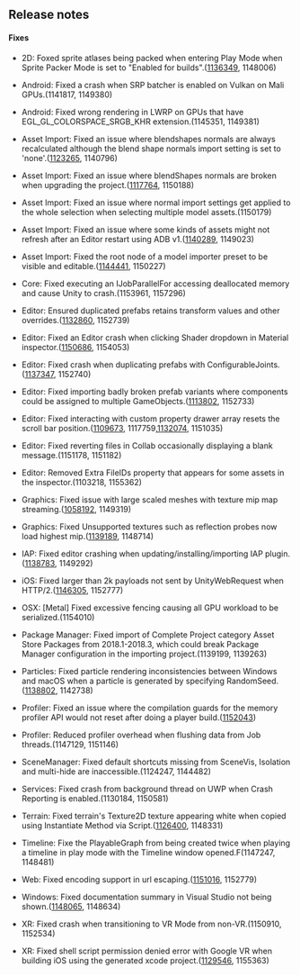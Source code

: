 ## Release notes

#### Fixes

-   2D: Foxed sprite atlases being packed when entering Play Mode when Sprite Packer Mode is set to \"Enabled for builds\".([1136349](https://issuetracker.unity3d.com/issues/sprite-atlases-are-packed-by-entering-play-mode-when-sprite-packer-mode-is-set-to-enabled-for-builds), 1148006)

-   Android: Fixed a crash when SRP batcher is enabled on Vulkan on Mali GPUs.(1141817, 1149380)

-   Android: Fixed wrong rendering in LWRP on GPUs that have EGL_GL_COLORSPACE_SRGB_KHR extension.(1145351, 1149381)

-   Asset Import: Fixed an issue where blendshapes normals are always recalculated although the blend shape normals import setting is set to \'none\'.([1123265](https://issuetracker.unity3d.com/issues/blend-shape-normals-are-always-calculating-even-when-its-set-to-none-in-import-settings), 1140796)

-   Asset Import: Fixed an issue where blendShapes normals are broken when upgrading the project.([1117764](https://issuetracker.unity3d.com/issues/blendshapes-normals-are-broken-when-upgrading-the-project), 1150188)

-   Asset Import: Fixed an issue where normal import settings get applied to the whole selection when selecting multiple model assets.(1150179)

-   Asset Import: Fixed an issue where some kinds of assets might not refresh after an Editor restart using ADB v1.([1140289](https://issuetracker.unity3d.com/issues/assetdatabase-does-not-refresh-asset-after-editor-restart), 1149023)

-   Asset Import: Fixed the root node of a model importer preset to be visible and editable.([1144441](https://issuetracker.unity3d.com/issues/editor-root-node-value-comes-as-null-when-creating-fbx-preset), 1150227)

-   Core: Fixed executing an IJobParallelFor accessing deallocated memory and cause Unity to crash.(1153961, 1157296)

-   Editor: Ensured duplicated prefabs retains transform values and other overrides.([1132860](https://issuetracker.unity3d.com/issues/game-objects-are-moved-to-random-places-when-duplicating-prefabs), 1152739)

-   Editor: Fixed an Editor crash when clicking Shader dropdown in Material inspector.([1150686](https://issuetracker.unity3d.com/issues/editor-crashes-in-shader-issupported-when-trying-to-change-materials-shader-hdrp-slash-lit-to-any-other-shader-via-a-dropdown-menu), 1154053)

-   Editor: Fixed crash when duplicating prefabs with ConfigurableJoints.([1137347](https://issuetracker.unity3d.com/issues/editor-crashes-with-transform-getposition-when-duplicating-prefabs-with-configurable-joints), 1152740)

-   Editor: Fixed importing badly broken prefab variants where components could be assigned to multiple GameObjects.([1113802](https://issuetracker.unity3d.com/issues/editor-crashing-when-selecting-a-prefab-variant), 1152733)

-   Editor: Fixed interacting with custom property drawer array resets the scroll bar position.([1109673](https://issuetracker.unity3d.com/issues/selected-array-element-in-the-inspector-carries-value-over-to-other-elements-when-scrolling), 1117759,[1132074](https://issuetracker.unity3d.com/issues/mouse-click-does-not-select-the-correct-array-element-in-the-inspector-window-while-scrolling), 1151035)

-   Editor: Fixed reverting files in Collab occasionally displaying a blank message.(1151178, 1151182)

-   Editor: Removed Extra FileIDs property that appears for some assets in the inspector.(1103218, 1155362)

-   Graphics: Fixed issue with large scaled meshes with texture mip map streaming.([1058192](https://issuetracker.unity3d.com/issues/fbx-model-exported-with-specific-measuring-units-loses-texture-quality-upon-scene-switching), 1149319)

-   Graphics: Fixed Unsupported textures such as reflection probes now load highest mip.([1139189](https://issuetracker.unity3d.com/issues/texture-streaming-loads-wrong-mipmap-levels-when-the-associated-transforms-scale-is-not-equal-to-one), 1148714)

-   IAP: Fixed editor crashing when updating/installing/importing IAP plugin.([1138783](https://issuetracker.unity3d.com/issues/iap-editor-crashes-when-updating-slash-installing-slash-importing-iap-plugin), 1149292)

-   iOS: Fixed larger than 2k payloads not sent by UnityWebRequest when HTTP/2.([1146305](https://issuetracker.unity3d.com/issues/mobile-unitywebrequest-fails-sending-post-request-if-the-server-supports-http-slash-2-with-no-fallback-to-http-slash-1), 1152777)

-   OSX: \[Metal\] Fixed excessive fencing causing all GPU workload to be serialized.(1154010)

-   Package Manager: Fixed import of Complete Project category Asset Store Packages from 2018.1-2018.3, which could break Package Manager configuration in the importing project.(1139199, 1139263)

-   Particles: Fixed particle rendering inconsistencies between Windows and macOS when a particle is generated by specifying RandomSeed.([1138802](https://issuetracker.unity3d.com/issues/particle-rendering-inconsistencies-between-windows-and-macos-when-a-particle-is-generated-by-specifying-randomseed), 1142738)

-   Profiler: Fixed an issue where the compilation guards for the memory profiler API would not reset after doing a player build.([1152043](https://issuetracker.unity3d.com/issues/memory-profiler-cancels-spanshot-due-to-compilation-in-progress-after-build-and-run))

-   Profiler: Reduced profiler overhead when flushing data from Job threads.(1147129, 1151146)

-   SceneManager: Fixed default shortcuts missing from SceneVis, Isolation and multi-hide are inaccessible.(1124247, 1144482)

-   Services: Fixed crash from background thread on UWP when Crash Reporting is enabled.(1130184, 1150581)

-   Terrain: Fixed terrain\'s Texture2D texture appearing white when copied using Instantiate Method via Script.([1126400](https://issuetracker.unity3d.com/issues/terrains-texture2d-texture-appears-white-when-copied-using-instantiate-method-via-script), 1148331)

-   Timeline: Fixe the PlayableGraph from being created twice when playing a timeline in play mode with the Timeline window opened.F(1147247, 1148481)

-   Web: Fixed encoding support in url escaping.([1151016](https://issuetracker.unity3d.com/issues/unitywebrequest-unitywebrequest-dot-escapeurl-ignores-specified-encoding-when-creating-the-url), 1152779)

-   Windows: Fixed documentation summary in Visual Studio not being shown.([1148065](https://issuetracker.unity3d.com/issues/documentation-summary-in-visual-studio-is-not-being-shown), 1148634)

-   XR: Fixed crash when transitioning to VR Mode from non-VR.(1150910, 1152534)

-   XR: Fixed shell script permission denied error with Google VR when building iOS using the generated xcode project.([1129546](https://issuetracker.unity3d.com/issues/google-vr-xcode-permission-denied-on-shell-scripts), 1155363)
